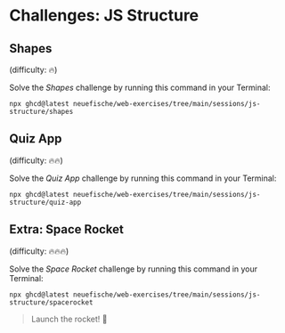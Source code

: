 # Challenges: JS Structure

## Shapes

(difficulty: 🔥)

Solve the _Shapes_ challenge by running this command in your Terminal:

```
npx ghcd@latest neuefische/web-exercises/tree/main/sessions/js-structure/shapes
```

## Quiz App

(difficulty: 🔥🔥)

Solve the _Quiz App_ challenge by running this command in your Terminal:

```
npx ghcd@latest neuefische/web-exercises/tree/main/sessions/js-structure/quiz-app
```

## Extra: Space Rocket

(difficulty: 🔥🔥🔥)

Solve the _Space Rocket_ challenge by running this command in your Terminal:

```
npx ghcd@latest neuefische/web-exercises/tree/main/sessions/js-structure/spacerocket
```

> Launch the rocket! 🚀
